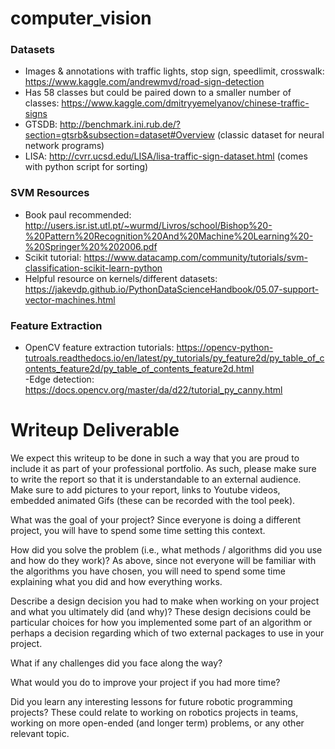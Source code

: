 # computer_vision

### Datasets
- Images & annotations with traffic lights, stop sign, speedlimit, crosswalk: https://www.kaggle.com/andrewmvd/road-sign-detection
- Has 58 classes but could be paired down to a smaller number of classes: https://www.kaggle.com/dmitryyemelyanov/chinese-traffic-signs
- GTSDB: http://benchmark.ini.rub.de/?section=gtsrb&subsection=dataset#Overview (classic dataset for neural network programs)
- LISA: http://cvrr.ucsd.edu/LISA/lisa-traffic-sign-dataset.html (comes with python script for sorting)

### SVM Resources
- Book paul recommended: http://users.isr.ist.utl.pt/~wurmd/Livros/school/Bishop%20-%20Pattern%20Recognition%20And%20Machine%20Learning%20-%20Springer%20%202006.pdf
- Scikit tutorial: https://www.datacamp.com/community/tutorials/svm-classification-scikit-learn-python
- Helpful resource on kernels/different datasets: https://jakevdp.github.io/PythonDataScienceHandbook/05.07-support-vector-machines.html

### Feature Extraction
- OpenCV feature extraction tutorials: https://opencv-python-tutroals.readthedocs.io/en/latest/py_tutorials/py_feature2d/py_table_of_contents_feature2d/py_table_of_contents_feature2d.html  
-Edge detection: https://docs.opencv.org/master/da/d22/tutorial_py_canny.html


# Writeup Deliverable
We expect this writeup to be done in such a way that you are proud to include it as part of your professional portfolio. As such, please make sure to write the report so that it is understandable to an external audience. Make sure to add pictures to your report, links to Youtube videos, embedded animated Gifs (these can be recorded with the tool peek).

What was the goal of your project? Since everyone is doing a different project, you will have to spend some time setting this context.

How did you solve the problem (i.e., what methods / algorithms did you use and how do they work)? As above, since not everyone will be familiar with the algorithms you have chosen, you will need to spend some time explaining what you did and how everything works.

Describe a design decision you had to make when working on your project and what you ultimately did (and why)? These design decisions could be particular choices for how you implemented some part of an algorithm or perhaps a decision regarding which of two external packages to use in your project.

What if any challenges did you face along the way?

What would you do to improve your project if you had more time?

Did you learn any interesting lessons for future robotic programming projects? These could relate to working on robotics projects in teams, working on more open-ended (and longer term) problems, or any other relevant topic.
